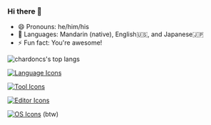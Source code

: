 ### Hi there 👋

- 😄 Pronouns: he/him/his
- 🙊 Languages: Mandarin (native), English🇺🇸, and Japanese🇯🇵
- ⚡️ Fun fact: You're awesome!

![chardoncs's top langs](https://github-readme-stats.vercel.app/api/top-langs/?username=chardoncs&layout=compact&bg_color=-25,00132c,003247&text_color=ffffff&title_color=fce4ec)

[![Language Icons](https://skillicons.dev/icons?i=c,cpp,rust,go,js,ts,python,bash,lua,julia,ruby,zig)](https://skillicons.dev)

[![Tool Icons](https://skillicons.dev/icons?i=pytorch,sklearn,opencv,nextjs,react,qt,npm,pnpm,yarn,bun,django,docker,nodejs,deno)](https://skillicons.dev)

[![Editor Icons](https://skillicons.dev/icons?i=neovim)](https://skillicons.dev)

[![OS Icons](https://skillicons.dev/icons?i=arch)](https://skillicons.dev) (btw)

